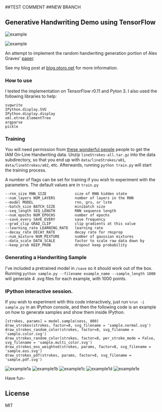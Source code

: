 ##TEST COMMENT
##NEW BRANCH
## Generative Handwriting Demo using TensorFlow

![example](https://cdn.rawgit.com/hardmaru/write-rnn-tensorflow/master/svg/example.svg)

![example](https://cdn.rawgit.com/hardmaru/write-rnn-tensorflow/master/svg/many_examples.svg)

An attempt to implement the random handwriting generation portion of Alex Graves' [paper](http://arxiv.org/abs/1308.0850).

See my blog post at [blog.otoro.net](http://blog.otoro.net/2015/12/12/handwriting-generation-demo-in-tensorflow) for more information.

### How to use

I tested the implementation on TensorFlow r0.11 and Pyton 3.  I also used the following libraries to help:

```
svgwrite
IPython.display.SVG
IPython.display.display
xml.etree.ElementTree
argparse
pickle
```

### Training

You will need permission from [these wonderful people](http://www.iam.unibe.ch/fki/databases/iam-on-line-handwriting-database) people to get the IAM On-Line Handwriting data.  Unzip `lineStrokes-all.tar.gz` into the data subdirectory, so that you end up with `data/lineStrokes/a01`, `data/lineStrokes/a02`, etc.  Afterwards, running `python train.py` will start the training process.

A number of flags can be set for training if you wish to experiment with the parameters.  The default values are in `train.py`

```
--rnn_size RNN_SIZE             size of RNN hidden state
--num_layers NUM_LAYERS         number of layers in the RNN
--model MODEL                   rnn, gru, or lstm
--batch_size BATCH_SIZE         minibatch size
--seq_length SEQ_LENGTH         RNN sequence length
--num_epochs NUM_EPOCHS         number of epochs
--save_every SAVE_EVERY         save frequency
--grad_clip GRAD_CLIP           clip gradients at this value
--learning_rate LEARNING_RATE   learning rate
--decay_rate DECAY_RATE         decay rate for rmsprop
--num_mixture NUM_MIXTURE       number of gaussian mixtures
--data_scale DATA_SCALE         factor to scale raw data down by
--keep_prob KEEP_PROB           dropout keep probability
```

### Generating a Handwriting Sample

I've included a pretrained model in `/save` so it should work out of the box.  Running `python sample.py --filename example_name --sample_length 1000` will generate 4 .svg files for each example, with 1000 points.

### IPython interactive session.

If you wish to experiment with this code interactively, just run `%run -i sample.py` in an IPython console, and then the following code is an example on how to generate samples and show them inside IPython.

```
[strokes, params] = model.sample(sess, 800)
draw_strokes(strokes, factor=8, svg_filename = 'sample.normal.svg')
draw_strokes_random_color(strokes, factor=8, svg_filename = 'sample.color.svg')
draw_strokes_random_color(strokes, factor=8, per_stroke_mode = False, svg_filename = 'sample.multi_color.svg')
draw_strokes_eos_weighted(strokes, params, factor=8, svg_filename = 'sample.eos.svg')
draw_strokes_pdf(strokes, params, factor=8, svg_filename = 'sample.pdf.svg')

```

![example1a](https://cdn.rawgit.com/hardmaru/write-rnn-tensorflow/master/svg/example1.normal.svg)
![example1b](https://cdn.rawgit.com/hardmaru/write-rnn-tensorflow/master/svg/example1.color.svg)
![example1c](https://cdn.rawgit.com/hardmaru/write-rnn-tensorflow/master/svg/example1.multi_color.svg)
![example1d](https://cdn.rawgit.com/hardmaru/write-rnn-tensorflow/master/svg/example1.eos_pdf.svg)
![example1e](https://cdn.rawgit.com/hardmaru/write-rnn-tensorflow/master/svg/example1.pdf.svg)

Have fun-

## License

MIT


